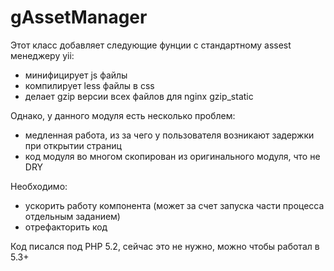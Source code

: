 gAssetManager
=============

Этот класс добавляет следующие фунции с стандартному assest менеджеру yii:
- минифицирует js файлы
- компилирует less файлы в css
- делает gzip версии всех файлов для nginx gzip_static

Однако, у данного модуля есть несколько проблем:
- медленная работа, из за чего у пользователя возникают задержки при открытии страниц
- код модуля во многом скопирован из оригинального модуля, что не DRY

Необходимо:
- ускорить работу компонента (может за счет запуска части процесса отдельным заданием)
- отрефакторить код

Код писался под PHP 5.2, сейчас это не нужно, можно чтобы работал в 5.3+




